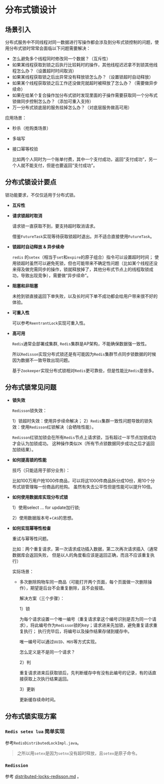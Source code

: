 # 分布式锁设计



## 场景引入

分布式服务中不同线程对同一数据进行写操作都会涉及到分布式锁控制的问题，使用分布式锁时常常会面临以下问题需要解决：

+ 怎么避免多个线程同时修改同一个数据？（互斥性）
+ 如果某线程获取到锁之后执行比较耗时的操作，其他线程迟迟拿不到锁其他线程怎么办？（设置超时时间取消）
+ 如果某线程获取锁之后出异常没有释放锁怎么办？（设置锁超时自动释放）
+ 如果某个线程获取锁之后工作还没做完就超时被释放了怎么办？（需要做异步续命）
+ 如果在给某个复合操作加分布式锁时发现里面的子操作需要获取同一个分布式锁做同步控制怎么办？（添加可重入支持）
+ 万一分布式锁底层的服务挂掉怎么办？（对底层服务做高可用）

应用场景：

+ 秒杀（抢购类场景）

+ 多端写

+ 接口幂等校验

  比如两个人同时为一个账单付费，其中一个支付成功，返回“支付成功”，另一个人就不能支付，但是也要返回“支付成功”。

  

## 分布式锁设计要点

锁功能要求，不仅仅适用于分布式锁。

+ **互斥性**

+ **请求锁超时取消**

  请求锁一直获取不到，要支持超时取消请求。

  借鉴`FutureTask`实现等待获取锁超时退出。并不适合直接使用`FutureTask`。

+ **锁超时自动释放 & 异步续命**

  `redis` 的`setex`（相当于`set`和`expire`的原子组合）指令可以设置超时时间；
  使用锁超时虽然可以避免死锁，但也可能带来不确定性问题（比如某个线程还没来得及做完需同步的操作，锁就释放掉了，其他分布式节点上的线程取锁成功，导致出现竞争），需要做“异步续命”。
  
+ **阻塞和非阻塞**

  未抢到锁直接返回下单失败，以及长时间下单不成功都会给用户带来很不好的体验。
  
+ **可重入性**

  可以参考`ReentrantLock`实现可重入性。

+ **高可用**

  `Redis`通常会部署成集群, `Redis`集群是AP架构，不能确保数据强一致性。

  所以`Redisson`实现分布式锁还是有可能因为`Redis`集群节点同步锁数据的时候因为数据不一致导致出现问题。

  基于`Zookeeper`实现分布式锁相对`Redis`更可靠些，但是性能比`Redis`差很多。




## 分布式锁常见问题

+ **锁失效**

  `Redisson`锁失效：  
  
  1）锁超时失效：使用异步续命解决； 
  2）`Redis`集群一致性问题导致的锁失效：使用`Redisson`红锁解决（会牺牲性能）。
  
  `Redisson`红锁加锁会在所有`Redis`节点上请求锁，当有超过一半节点加锁成功才会认为加锁成功。
  这种操作类似`ZK`（所有节点锁数据同步成功之后才返回加锁结果）。
  
+ **如何提高锁的性能**

  技巧（只能适用于部分业务）：
  
  比如100万用户抢1000件商品，可以将这1000件商品拆分成10份，用10个分布式锁管理每一份商品的抢购。
  虽然有失去公平性但是性能可以提升10倍。
  
+ **如何使用数据库实现分布式锁**

  1）使用select ... for update加行锁;  
  
  2）使用数据版本号+`CAS`的思想。
  
+ **如何实现幂等性检查**

  重试与幂等性问题。
  
  比如：两个重复请求，第一次请求成功插入数据，第二次再次请求插入（通常数据库会返回失败，
  但是以人的角度看应该是返回正确，而且不应该重复执行）  
  
  实际场景：  
  
  + 多次删除购物车同一商品（可能打开两个页面，每个页面做一次删除操作），期望是后台不会重复删除，且不会报错。
  
    解决方案（三个步骤）：  
  
    1）锁  
  
    为每个请求设置一个唯一编号（重复请求拿这个编号识别是否为同一个请求），将此编号作为`Redisson`锁的key；请求进来先加锁，避免重复请求重复执行；
    执行完毕后，将编号以及操作结果存储到缓存中。  
  
    唯一编号可以通过`UUID`、`MD5`等方式实现。
  
    怎么定义是不是同一个请求？
  
    2）判  
  
    重复请求进来后获取锁后，先判断缓存中有没有此编号的记录，有的话直接获取上次执行结果返回。  
  
    3）更新  
  
    更新缓存续命时间。
  

  

## 分布式锁实现方案

### `Redis setex lua` 简单实现

参考`RedisDistributedLockImpl.java`。

> 之所以用`setex`是因为`setnx`没有超时释放，且`setex`是原子命令。

### `Redission`

参考 [distributed-locks-redisson.md](./distributed-locks-redisson.md) 。